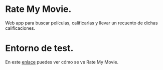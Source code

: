 # Rate My Movie.
Web app para buscar películas, calificarlas y llevar un recuento de dichas calificaciones.

# Entorno de test.
En este [enlace](https://rate-my-movie.netlify.app) puedes ver cómo se ve Rate My Movie.
